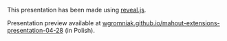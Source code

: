 This presentation has been made using [reveal.js](https://github.com/hakimel/reveal.js/).

Presentation preview available at [wgromniak.github.io/mahout-extensions-presentation-04-28](http://wgromniak.github.io/mahout-extensions-presentation-04-28) (in Polish).
